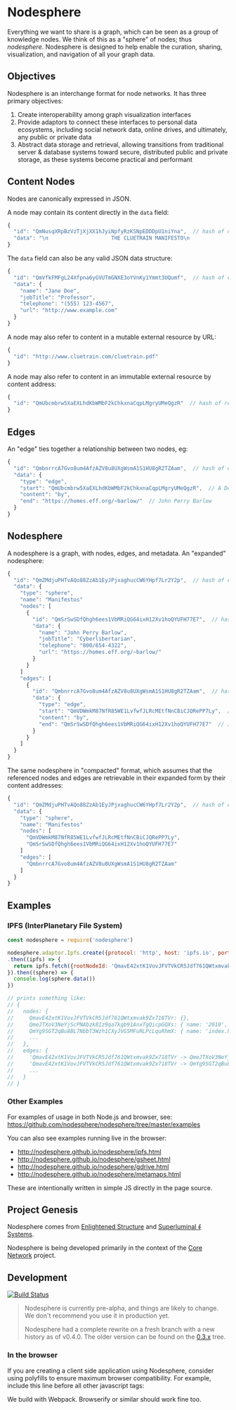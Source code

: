 # Nodesphere

Everything we want to share is a graph, which can be seen as a group of knowledge nodes.
We think of this as a "sphere" of nodes; thus _nodesphere_.
Nodesphere is designed to help enable the curation, sharing, visualization, and navigation of all your graph data.

## Objectives

Nodesphere is an interchange format for node networks. It has three primary objectives:

1. Create interoperability among graph visualization interfaces
2. Provide adaptors to connect these interfaces to personal data ecosystems,
including social network data, online drives, and ultimately, any public or private data
3. Abstract data storage and retrieval, allowing transitions
from traditional server & database systems toward secure, distributed public and private storage,
as these systems become practical and performant

## Content Nodes

Nodes are canonically expressed in JSON.

A node may contain its content directly in the `data` field:

```js
{
  "id": "QmNusqXRpBzVzTjXjXX1hJyiNpfyRzKSNpEDDDpU1niYna",  // hash of data
  "data": "\n                    THE CLUETRAIN MANIFESTO\n                    http://www.cluetrain.com\n\n\n..."
}
```

The `data` field can also be any valid JSON data structure:

```js
{
  "id": "QmVfkFMFgL24Xfpna6yGVUTmGNXE3oYVnKy1Ymmt3UQumf",  // hash of canonical JSON of data
  "data": {
    "name": "Jane Doe",
    "jobTitle": "Professor",
    "telephone": "(555) 123-4567",
    "url": "http://www.example.com"
  }
}
```

A node may also refer to content in a mutable external resource by URL:

```js
{
  "id": "http://www.cluetrain.com/cluetrain.pdf"
}
```

A node may also refer to content in an immutable external resource by content address:

```js
{
  "id": "QmUbcmbrw5XaEXLhdKbWMbF2kChkxnaCqpLMgryUMeQgzR"  // hash of resource
}
```

## Edges

An "edge" ties together a relationship between two nodes, eg:

```js
{
  "id": "QmbnrrcA7Gvo8um4AfzAZV8u8UXgWsmA1S1HU8gR2TZAam",  // hash of canonical JSON of data
  "data": {
    "type": "edge",
    "start": "QmUbcmbrw5XaEXLhdKbWMbF2kChkxnaCqpLMgryUMeQgzR",  // A Declaration of the Independence of Cyberspace
    "content": "by",
    "end": "https://homes.eff.org/~barlow/"  // John Perry Barlow
  }
}
```

## Nodesphere

A nodesphere is a graph, with nodes, edges, and metadata.  An "expanded" nodesphere:

```js
{
  "id": "QmZMdjuPHTvAQo88ZzAb1EyJPjxaghucCW6YHpf7Lr2Y2p",  // hash of canonical JSON of data
  "data": {
    "type": "sphere",
    "name": "Manifestos"
    "nodes": [
      {
        "id": "QmSrSwSDfQhgh6ees1VbMRiQG64ixH12Xv1hoQYUFH77E7",  // hash of canonical JSON of data
        "data": {
          "name": "John Perry Barlow",
          "jobTitle": "Cyberlibertarian",
          "telephone": "800/654-4322",
          "url": "https://homes.eff.org/~barlow/"
        }
      }
    ]
    "edges": [
      {
        "id": "QmbnrrcA7Gvo8um4AfzAZV8u8UXgWsmA1S1HU8gR2TZAam",  // hash of canonical JSON of data
        "data": {
          "type": "edge",
          "start": "QmVDWmkM87NfR85WE1LvfwfJLRcMEtfNnCBiCJQRePP7Ly",  // A Declaration of the Independence of Cyberspace
          "content": "by",
          "end": "QmSrSwSDfQhgh6ees1VbMRiQG64ixH12Xv1hoQYUFH77E7"  // John Perry Barlow
        }
      }
    ]
  }
}
```

The same nodesphere in "compacted" format, which assumes that the
referenced nodes and edges are retrievable in their expanded form
by their content addresses:

```js
{
  "id": "QmZMdjuPHTvAQo88ZzAb1EyJPjxaghucCW6YHpf7Lr2Y2p",  // hash of canonical JSON of data
  "data": {
    "type": "sphere",
    "name": "Manifestos"
    "nodes": [
      "QmVDWmkM87NfR85WE1LvfwfJLRcMEtfNnCBiCJQRePP7Ly",
      "QmSrSwSDfQhgh6ees1VbMRiQG64ixH12Xv1hoQYUFH77E7"
    ]
    "edges": [
      "QmbnrrcA7Gvo8um4AfzAZV8u8UXgWsmA1S1HU8gR2TZAam"
    ]
  }
}
```

## Examples

### IPFS (InterPlanetary File System)

```javascript
const nodesphere = require('nodesphere')

nodesphere.adaptor.Ipfs.create({protocol: 'http', host: 'ipfs.io', port: 80})
.then((ipfs) => {
  return ipfs.fetch({rootNodeId: 'QmavE42xtK1VovJFVTVkCR5Jdf761QWtxmvak9Zx718TVr'})
}).then((sphere) => {
  console.log(sphere.data())
})

// prints something like:
// {
//   nodes: {
//     QmavE42xtK1VovJFVTVkCR5Jdf761QWtxmvak9Zx718TVr: {},
//     QmeJTXoV3NeYjScPNAbzk81z9qa7kgb91AnxTgQicpGQXs: { name: '2010', size: 46656, ipfsType: 1 },
//     QmYg9SGT2qBu8BL7NbbT3Wzh1CXyJVGSMFuRLPcLquRhmX: { name: 'index.html', size: 134539, ipfsType: 2 },
//     ...
//   },
//   edges: {
//     'QmavE42xtK1VovJFVTVkCR5Jdf761QWtxmvak9Zx718TVr -> QmeJTXoV3NeYjScPNAbzk81z9qa7kgb91AnxTgQicpGQXs': { start: [Object], end: [Object] },
//     'QmavE42xtK1VovJFVTVkCR5Jdf761QWtxmvak9Zx718TVr -> QmYg9SGT2qBu8BL7NbbT3Wzh1CXyJVGSMFuRLPcLquRhmX': { start: [Object], end: [Object] },
//     ...
//   }
// }
```

### Other Examples

For examples of usage in both Node.js and browser, see: https://github.com/nodesphere/nodesphere/tree/master/examples

You can also see examples running live in the browser:

- http://nodesphere.github.io/nodesphere/ipfs.html
- http://nodesphere.github.io/nodesphere/gsheet.html
- http://nodesphere.github.io/nodesphere/gdrive.html
- http://nodesphere.github.io/nodesphere/metamaps.html

These are intentionally written in simple JS directly in the page source.

## Project Genesis

Nodesphere comes from [Enlightened Structure](http://www.enlightenedstructure.net/#/) and [Superluminal ⨕ Systems](http://superluminal.is/).

Nodesphere is being developed primarily in the context of the [Core Network](https://github.com/core-network/core-network) project.

## Development

[![Build Status](https://travis-ci.org/nodesphere/nodesphere.svg?branch=master)](https://travis-ci.org/nodesphere/nodesphere)

> Nodesphere is currently pre-alpha, and things are likely to change. We don't recommend you use it in production yet.
>
> Nodesphere had a complete rewrite on a fresh branch with a new history as of v0.4.0.  The older version can be found on the [0.3.x](https://github.com/nodesphere/nodesphere/tree/0.3.x) tree.

### In the browser

If you are creating a client side application using Nodesphere, consider using
polyfills to ensure maximum browser compatibility.
For example, include this line before all other javascript tags:

<script src="//cdn.polyfill.io/v1/polyfill.min.js"></script>

We build with Webpack.  Browserify or similar should work fine too.
